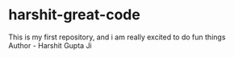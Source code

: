 # harshit-great-code
This is my first repository, and i am really excited to do fun things
<br>
Author - Harshit Gupta Ji
